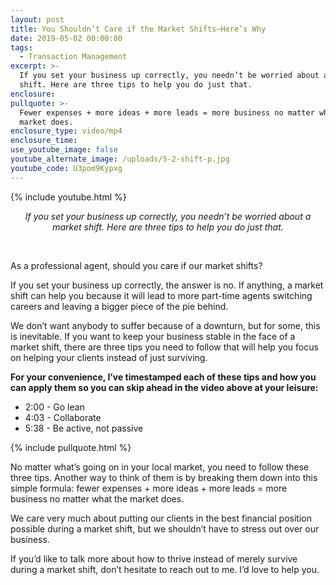 ```yaml
---
layout: post
title: You Shouldn’t Care if the Market Shifts—Here’s Why
date: 2019-05-02 00:00:00
tags:
  - Transaction Management
excerpt: >-
  If you set your business up correctly, you needn’t be worried about a market
  shift. Here are three tips to help you do just that.
enclosure:
pullquote: >-
  Fewer expenses + more ideas + more leads = more business no matter what the
  market does.
enclosure_type: video/mp4
enclosure_time:
use_youtube_image: false
youtube_alternate_image: /uploads/5-2-shift-p.jpg
youtube_code: U3pom9Kypxg
---
```


{% include youtube.html %}

<center><em>If you set your business up correctly, you needn&rsquo;t be worried about a market shift. Here are three tips to help you do just that.</em></center>

&nbsp;

As a professional agent, should you care if our market shifts?

If you set your business up correctly, the answer is no. If anything, a market shift can help you because it will lead to more part-time agents switching careers and leaving a bigger piece of the pie behind.

We don’t want anybody to suffer because of a downturn, but for some, this is inevitable. If you want to keep your business stable in the face of a market shift, there are three tips you need to follow that will help you focus on helping your clients instead of just surviving.

**For your convenience, I’ve timestamped each of these tips and how you can apply them so you can skip ahead in the video above at your leisure:**

* 2:00 - Go lean
* 4:03 - Collaborate
* 5:38 - Be active, not passive

{% include pullquote.html %}

No matter what’s going on in your local market, you need to follow these three tips. Another way to think of them is by breaking them down into this simple formula: fewer expenses + more ideas + more leads = more business no matter what the market does.

We care very much about putting our clients in the best financial position possible during a market shift, but we shouldn’t have to stress out over our business.

If you’d like to talk more about how to thrive instead of merely survive during a market shift, don’t hesitate to reach out to me. I’d love to help you.